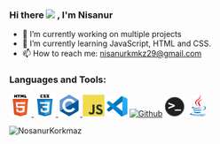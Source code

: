 
### Hi there  <img src="https://raw.githubusercontent.com/aemmadi/aemmadi/master/wave.gif" width="30px"> , I'm Nisanur 

- 🔭 I’m currently working on multiple projects
- 🌱 I’m currently learning JavaScript, HTML and CSS. 
- 📫 How to reach me: nisanurkmkz29@gmail.com

<h3 align="left">Languages and Tools:</h3>
<p align="left" >
  <a href="https://www.w3.org/html/" target="_blank"> <img src="https://raw.githubusercontent.com/devicons/devicon/master/icons/html5/html5-original-wordmark.svg" alt="html5" width="40" height="40" /> </a> 
  <a href="https://www.w3schools.com/css/" target="_blank"> <img src="https://raw.githubusercontent.com/devicons/devicon/master/icons/css3/css3-original-wordmark.svg" alt="css3" width="40" height="40" /> </a>
    <a href="https://www.cprogramming.com/" target="_blank"> <img src="https://raw.githubusercontent.com/devicons/devicon/master/icons/c/c-original.svg" alt="c" width="40" height="40"/> </a>
  <a href="https://www.javascript.com" target="_blank"> <img src="https://raw.githubusercontent.com/devicons/devicon/master/icons/javascript/javascript-original.svg" alt="javascript" width="40" height="40" /></a>
    <a href="" target="_blank">
      <img src="https://raw.githubusercontent.com/github/explore/master/topics/visual-studio-code/visual-studio-code.png" height="37" /></a>
  <a href="https://www.github.com/" target="_blank">
      <img alt="Github" src="https://img.icons8.com/nolan/40/github.png"/></a>
    <a href="" target="_blank"><img src="https://raw.githubusercontent.com/github/explore/master/topics/terminal/terminal.png" height="36" /></a>
  <a href="https://www.java.com" target="_blank"> <img src="https://raw.githubusercontent.com/devicons/devicon/master/icons/java/java-original.svg" alt="java" width="40" height="40"/> </a>
</p>
<img align="left" src="https://github-readme-stats.vercel.app/api/top-langs?username=NisanurKorkmaz&show_icons=true&locale=en&layout=compact" alt="NosanurKorkmaz" width="350" height="290"/>
